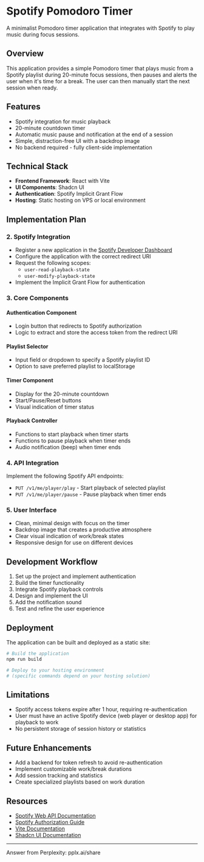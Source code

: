 # Spotify Pomodoro Timer

A minimalist Pomodoro timer application that integrates with Spotify to play music during focus sessions.

## Overview

This application provides a simple Pomodoro timer that plays music from a Spotify playlist during 20-minute focus sessions, then pauses and alerts the user when it's time for a break. The user can then manually start the next session when ready.

## Features

- Spotify integration for music playback
- 20-minute countdown timer
- Automatic music pause and notification at the end of a session
- Simple, distraction-free UI with a backdrop image
- No backend required - fully client-side implementation

## Technical Stack

- **Frontend Framework**: React with Vite
- **UI Components**: Shadcn UI
- **Authentication**: Spotify Implicit Grant Flow
- **Hosting**: Static hosting on VPS or local environment

## Implementation Plan


### 2. Spotify Integration

- Register a new application in the [Spotify Developer Dashboard](https://developer.spotify.com/dashboard/)
- Configure the application with the correct redirect URI
- Request the following scopes:
  - `user-read-playback-state`
  - `user-modify-playback-state`
- Implement the Implicit Grant Flow for authentication

### 3. Core Components

#### Authentication Component
- Login button that redirects to Spotify authorization
- Logic to extract and store the access token from the redirect URI

#### Playlist Selector
- Input field or dropdown to specify a Spotify playlist ID
- Option to save preferred playlist to localStorage

#### Timer Component
- Display for the 20-minute countdown
- Start/Pause/Reset buttons
- Visual indication of timer status

#### Playback Controller
- Functions to start playback when timer starts
- Functions to pause playback when timer ends
- Audio notification (beep) when timer ends

### 4. API Integration

Implement the following Spotify API endpoints:

- `PUT /v1/me/player/play` - Start playback of selected playlist
- `PUT /v1/me/player/pause` - Pause playback when timer ends

### 5. User Interface

- Clean, minimal design with focus on the timer
- Backdrop image that creates a productive atmosphere
- Clear visual indication of work/break states
- Responsive design for use on different devices

## Development Workflow

1. Set up the project and implement authentication
2. Build the timer functionality
3. Integrate Spotify playback controls
4. Design and implement the UI
5. Add the notification sound
6. Test and refine the user experience

## Deployment

The application can be built and deployed as a static site:

```bash
# Build the application
npm run build

# Deploy to your hosting environment
# (specific commands depend on your hosting solution)
```

## Limitations

- Spotify access tokens expire after 1 hour, requiring re-authentication
- User must have an active Spotify device (web player or desktop app) for playback to work
- No persistent storage of session history or statistics

## Future Enhancements

- Add a backend for token refresh to avoid re-authentication
- Implement customizable work/break durations
- Add session tracking and statistics
- Create specialized playlists based on work duration

## Resources

- [Spotify Web API Documentation](https://developer.spotify.com/documentation/web-api)
- [Spotify Authorization Guide](https://developer.spotify.com/documentation/general/guides/authorization-guide/)
- [Vite Documentation](https://vitejs.dev/guide/)
- [Shadcn UI Documentation](https://ui.shadcn.com/)

---
Answer from Perplexity: pplx.ai/share